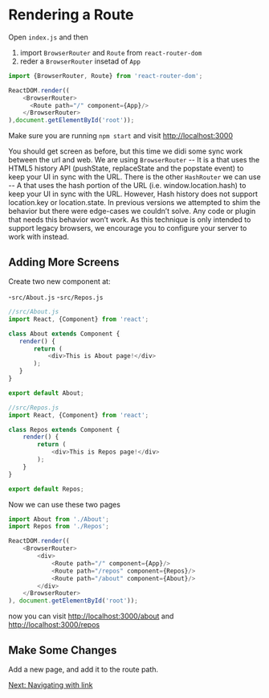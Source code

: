 # Rendering a Route

Open `index.js` and then

1. import `BrowserRouter` and `Route` from `react-router-dom`
2. reder a `BrowserRouter` insetad of `App`

```js
import {BrowserRouter, Route} from 'react-router-dom';

ReactDOM.render((
	<BrowserRouter>
	  <Route path="/" component={App}/>
	</BrowserRouter>
),document.getElementById('root'));
```

Make sure you are running `npm start` and visit [http://localhost:3000](http://localhost:3000)

You should get screen as before, but this time we didi some sync work between the url and web.
We are using `BrowserRouter` -- It is a <Router> that uses the HTML5 history API (pushState, replaceState and the popstate event) to keep your UI in sync with the URL.
  There is the other `HashRouter` we can use -- A <Router> that uses the hash portion of the URL (i.e. window.location.hash) to keep your UI in sync with the URL. However, Hash history does not support location.key or location.state. In previous versions we attempted to shim the behavior but there were edge-cases we couldn’t solve. Any code or plugin that needs this behavior won’t work. As this technique is only intended to support legacy browsers, we encourage you to configure your server to work with <BrowserHistory> instead.
  
 ## Adding More Screens
 
 Create two new component at:
 
 -`src/About.js`
 -`src/Repos.js`
 
 ```js
 //src/About.js
 import React, {Component} from 'react';

class About extends Component {
    render() {
        return (
            <div>This is About page!</div>
        );
    }
}

export default About;
```
```js
//src/Repos.js
import React, {Component} from 'react';

class Repos extends Component {
    render() {
        return (
            <div>This is Repos page!</div>
        );
    }
}

export default Repos;
```

Now we can use these two pages

```js
import About from './About';
import Repos from './Repos';

ReactDOM.render((
    <BrowserRouter>
        <div>
            <Route path="/" component={App}/>
            <Route path="/repos" component={Repos}/>
            <Route path="/about" component={About}/>
        </div>
    </BrowserRouter>
), document.getElementById('root'));
```

now you can visit [http://localhost:3000/about](http://localhost:3000/about) and 
[http://localhost:3000/repos](http://localhost:3000/repos)

## Make Some Changes

Add a new page, and add it to the route path.

[Next: Navigating with link](https://github.com/xdyang1986/React-router-tutorial-V4/tree/master/lessons/03-navigating-with-link)
